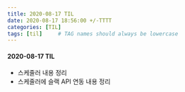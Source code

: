 ```yaml
---
title: 2020-08-17 TIL
date: 2020-08-17 18:56:00 +/-TTTT
categories: [TIL]
tags: [til]     # TAG names should always be lowercase
---
```



#### 2020-08-17 TIL
- 스케줄러 내용 정리
- 스케줄러에 슬랙 API 연동 내용 정리

